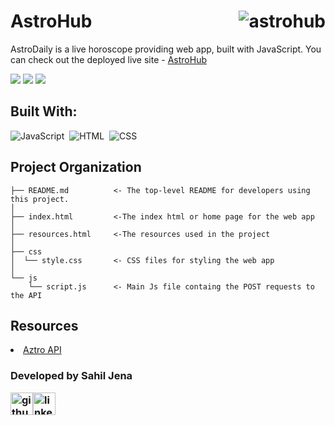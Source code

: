 # AstroHub <img src="https://i.ibb.co/hYt9hM1/AstroHub.png" alt="astrohub" align="right">
AstroDaily is a live horoscope providing web app, built with JavaScript. You can check out the deployed live site - <a href="https://sahiljena.github.io/AstroHub/" alt="AstroDaily" target="_blank">AstroHub</a>

![](https://github.com/sahiljena/astrodaily?color=green&style=for-the-badge)
![](https://github.com/sahiljena/astrodaily?color=silver&style=for-the-badge)
![](https://github.com/sahiljena/astrodaily?color=yellow&style=for-the-badge)

## Built With:
![JavaScript](https://img.shields.io/badge/-JavaScript-05122A?style=flat&logo=javascript)&nbsp;
![HTML](https://img.shields.io/badge/-HTML-05122A?style=flat&logo=HTML5)&nbsp;
![CSS](https://img.shields.io/badge/-CSS-05122A?style=flat&logo=CSS3&logoColor=1572B6)&nbsp;


Project Organization
------------

    ├── README.md          <- The top-level README for developers using this project.
    │
    ├── index.html         <-The index html or home page for the web app
    │
    ├── resources.html     <-The resources used in the project
    │
    ├── css
    │  └── style.css       <- CSS files for styling the web app
    │
    └── js
        └── script.js      <- Main Js file containg the POST requests to the API

## Resources
<li><a href="https://aztro.sameerkumar.website/">Aztro API</a></li>

### Developed by Sahil Jena<p><a href = "https://github.com/sahiljena"><img src = "http://www.iconninja.com/files/241/825/211/round-collaboration-social-github-code-circle-network-icon.svg" width="36" height = "36" alt="github-logo"/></a><a href = "https://www.linkedin.com/in/sahil-jena/"><img src = "http://www.iconninja.com/files/863/607/751/network-linkedin-social-connection-circular-circle-media-icon.svg" width="36" height="36" alt="linkedin-logo" /></a></p>
